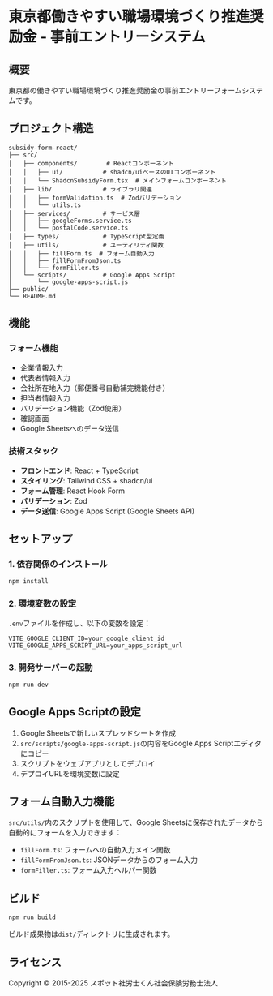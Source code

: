 # 東京都働きやすい職場環境づくり推進奨励金 - 事前エントリーシステム

## 概要
東京都の働きやすい職場環境づくり推進奨励金の事前エントリーフォームシステムです。

## プロジェクト構造

```
subsidy-form-react/
├── src/
│   ├── components/        # Reactコンポーネント
│   │   ├── ui/           # shadcn/uiベースのUIコンポーネント
│   │   └── ShadcnSubsidyForm.tsx  # メインフォームコンポーネント
│   ├── lib/              # ライブラリ関連
│   │   ├── formValidation.ts  # Zodバリデーション
│   │   └── utils.ts
│   ├── services/         # サービス層
│   │   ├── googleForms.service.ts
│   │   └── postalCode.service.ts
│   ├── types/            # TypeScript型定義
│   ├── utils/            # ユーティリティ関数
│   │   ├── fillForm.ts  # フォーム自動入力
│   │   ├── fillFormFromJson.ts
│   │   └── formFiller.ts
│   └── scripts/          # Google Apps Script
│       └── google-apps-script.js
├── public/
└── README.md
```

## 機能

### フォーム機能
- 企業情報入力
- 代表者情報入力
- 会社所在地入力（郵便番号自動補完機能付き）
- 担当者情報入力
- バリデーション機能（Zod使用）
- 確認画面
- Google Sheetsへのデータ送信

### 技術スタック
- **フロントエンド**: React + TypeScript
- **スタイリング**: Tailwind CSS + shadcn/ui
- **フォーム管理**: React Hook Form
- **バリデーション**: Zod
- **データ送信**: Google Apps Script (Google Sheets API)

## セットアップ

### 1. 依存関係のインストール
```bash
npm install
```

### 2. 環境変数の設定
`.env`ファイルを作成し、以下の変数を設定：
```
VITE_GOOGLE_CLIENT_ID=your_google_client_id
VITE_GOOGLE_APPS_SCRIPT_URL=your_apps_script_url
```

### 3. 開発サーバーの起動
```bash
npm run dev
```

## Google Apps Scriptの設定

1. Google Sheetsで新しいスプレッドシートを作成
2. `src/scripts/google-apps-script.js`の内容をGoogle Apps Scriptエディタにコピー
3. スクリプトをウェブアプリとしてデプロイ
4. デプロイURLを環境変数に設定

## フォーム自動入力機能

`src/utils/`内のスクリプトを使用して、Google Sheetsに保存されたデータから自動的にフォームを入力できます：

- `fillForm.ts`: フォームへの自動入力メイン関数
- `fillFormFromJson.ts`: JSONデータからのフォーム入力
- `formFiller.ts`: フォーム入力ヘルパー関数

## ビルド

```bash
npm run build
```

ビルド成果物は`dist/`ディレクトリに生成されます。

## ライセンス

Copyright © 2015-2025 スポット社労士くん社会保険労務士法人
